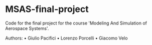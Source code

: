 # MSAS-final-project
Code for the final project for the course 'Modeling And Simulation of Aerospace Systems'.

Authors:
• Giulio Pacifici
• Lorenzo Porcelli
• Giacomo Velo
